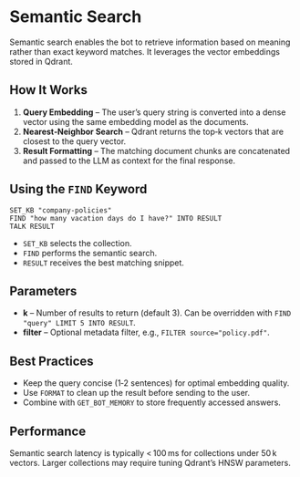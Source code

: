 # Semantic Search

Semantic search enables the bot to retrieve information based on meaning rather than exact keyword matches. It leverages the vector embeddings stored in Qdrant.

## How It Works

1. **Query Embedding** – The user’s query string is converted into a dense vector using the same embedding model as the documents.
2. **Nearest‑Neighbor Search** – Qdrant returns the top‑k vectors that are closest to the query vector.
3. **Result Formatting** – The matching document chunks are concatenated and passed to the LLM as context for the final response.

## Using the `FIND` Keyword

```basic
SET_KB "company-policies"
FIND "how many vacation days do I have?" INTO RESULT
TALK RESULT
```

- `SET_KB` selects the collection.
- `FIND` performs the semantic search.
- `RESULT` receives the best matching snippet.

## Parameters

- **k** – Number of results to return (default 3). Can be overridden with `FIND "query" LIMIT 5 INTO RESULT`.
- **filter** – Optional metadata filter, e.g., `FILTER source="policy.pdf"`.

## Best Practices

- Keep the query concise (1‑2 sentences) for optimal embedding quality.
- Use `FORMAT` to clean up the result before sending to the user.
- Combine with `GET_BOT_MEMORY` to store frequently accessed answers.

## Performance

Semantic search latency is typically < 100 ms for collections under 50 k vectors. Larger collections may require tuning Qdrant’s HNSW parameters.
